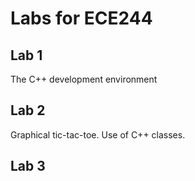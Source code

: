 # Labs for ECE244
## Lab 1
The C++ development environment

## Lab 2
Graphical tic-tac-toe. Use of C++ classes.

## Lab 3

